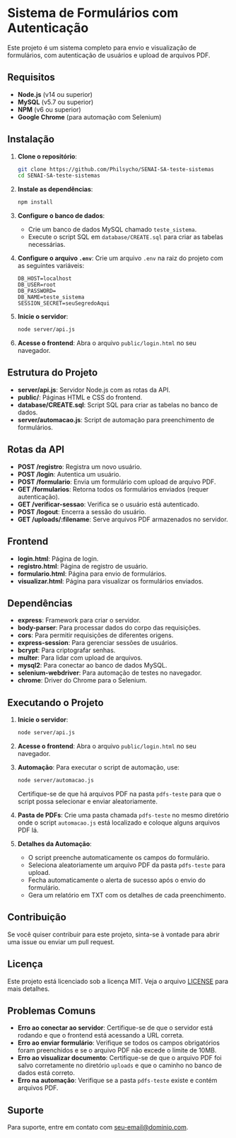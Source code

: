 # Sistema de Formulários com Autenticação

Este projeto é um sistema completo para envio e visualização de formulários, com autenticação de usuários e upload de arquivos PDF.

## Requisitos

- **Node.js** (v14 ou superior)
- **MySQL** (v5.7 ou superior)
- **NPM** (v6 ou superior)
- **Google Chrome** (para automação com Selenium)

## Instalação

1. **Clone o repositório**:
   ```bash
   git clone https://github.com/Philsycho/SENAI-SA-teste-sistemas
   cd SENAI-SA-teste-sistemas
   ```

2. **Instale as dependências**:
   ```bash
   npm install
   ```

3. **Configure o banco de dados**:
   - Crie um banco de dados MySQL chamado `teste_sistema`.
   - Execute o script SQL em `database/CREATE.sql` para criar as tabelas necessárias.

4. **Configure o arquivo `.env`**:
   Crie um arquivo `.env` na raiz do projeto com as seguintes variáveis:
   ```env
   DB_HOST=localhost
   DB_USER=root
   DB_PASSWORD=
   DB_NAME=teste_sistema
   SESSION_SECRET=seuSegredoAqui
   ```

5. **Inicie o servidor**:
   ```bash
   node server/api.js
   ```

6. **Acesse o frontend**:
   Abra o arquivo `public/login.html` no seu navegador.

## Estrutura do Projeto

- **server/api.js**: Servidor Node.js com as rotas da API.
- **public/**: Páginas HTML e CSS do frontend.
- **database/CREATE.sql**: Script SQL para criar as tabelas no banco de dados.
- **server/automacao.js**: Script de automação para preenchimento de formulários.

## Rotas da API

- **POST /registro**: Registra um novo usuário.
- **POST /login**: Autentica um usuário.
- **POST /formulario**: Envia um formulário com upload de arquivo PDF.
- **GET /formularios**: Retorna todos os formulários enviados (requer autenticação).
- **GET /verificar-sessao**: Verifica se o usuário está autenticado.
- **POST /logout**: Encerra a sessão do usuário.
- **GET /uploads/:filename**: Serve arquivos PDF armazenados no servidor.

## Frontend

- **login.html**: Página de login.
- **registro.html**: Página de registro de usuário.
- **formulario.html**: Página para envio de formulários.
- **visualizar.html**: Página para visualizar os formulários enviados.

## Dependências

- **express**: Framework para criar o servidor.
- **body-parser**: Para processar dados do corpo das requisições.
- **cors**: Para permitir requisições de diferentes origens.
- **express-session**: Para gerenciar sessões de usuários.
- **bcrypt**: Para criptografar senhas.
- **multer**: Para lidar com upload de arquivos.
- **mysql2**: Para conectar ao banco de dados MySQL.
- **selenium-webdriver**: Para automação de testes no navegador.
- **chrome**: Driver do Chrome para o Selenium.

## Executando o Projeto

1. **Inicie o servidor**:
   ```bash
   node server/api.js
   ```

2. **Acesse o frontend**:
   Abra o arquivo `public/login.html` no seu navegador.

3. **Automação**:
   Para executar o script de automação, use:
   ```bash
   node server/automacao.js
   ```
   Certifique-se de que há arquivos PDF na pasta `pdfs-teste` para que o script possa selecionar e enviar aleatoriamente.

4. **Pasta de PDFs**:
   Crie uma pasta chamada `pdfs-teste` no mesmo diretório onde o script `automacao.js` está localizado e coloque alguns arquivos PDF lá.

5. **Detalhes da Automação**:
   - O script preenche automaticamente os campos do formulário.
   - Seleciona aleatoriamente um arquivo PDF da pasta `pdfs-teste` para upload.
   - Fecha automaticamente o alerta de sucesso após o envio do formulário.
   - Gera um relatório em TXT com os detalhes de cada preenchimento.

## Contribuição

Se você quiser contribuir para este projeto, sinta-se à vontade para abrir uma issue ou enviar um pull request.

## Licença

Este projeto está licenciado sob a licença MIT. Veja o arquivo [LICENSE](LICENSE) para mais detalhes.

## Problemas Comuns

- **Erro ao conectar ao servidor**: Certifique-se de que o servidor está rodando e que o frontend está acessando a URL correta.
- **Erro ao enviar formulário**: Verifique se todos os campos obrigatórios foram preenchidos e se o arquivo PDF não excede o limite de 10MB.
- **Erro ao visualizar documento**: Certifique-se de que o arquivo PDF foi salvo corretamente no diretório `uploads` e que o caminho no banco de dados está correto.
- **Erro na automação**: Verifique se a pasta `pdfs-teste` existe e contém arquivos PDF.

## Suporte

Para suporte, entre em contato com [seu-email@dominio.com](mailto:seu-email@dominio.com).